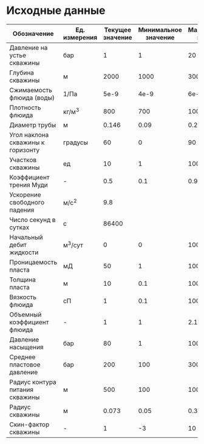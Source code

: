 # Исходные данные

| Обозначение                       | Ед. измерения     | Текущее значение | Минимальное значение | Максимальное значение |
|-----------------------------------|-------------------|------------------|----------------------|-----------------------|
| Давление на устье скважины        | бар               | 1                | 1                    | 20                    |
| Глубина скважины                  | м                 | 2000             | 1000                 | 3000                  | 
| Cжимаемость флюида (воды)         | 1/Па              | 5e-9             | 4e-9                 | 6e-9                  |
| Плотность флюида                  | кг/м<sup>3</sup>  | 800              | 700                  | 1000                  |
| Диаметр трубы                     | м                 | 0.146            | 0.09                 | 0.2                   |
| Угол наклона скважины к горизонту | градусы           | 60               | 0                    | 90                    |
| Участков скважины                 | ед                | 10               | 1                    | 1000                  |
| Коэффициент трения Муди           | -                 | 0.5              | 0.1                  | 0.9                   |
| Ускорение свободного падения      | м/с<sup>2</sup>   | 9.8              |                      |                       |
| Число секунд в сутках             | с                 | 86400            |                      |                       |
| Начальный дебит жидкости          | м<sup>3</sup>/сут | 0                | 0                    | 100                   |
| Проницаемость пласта              | мД                | 50               | 1                    | 100                   |
| Толщина пласта                    | м                 | 10               | 0.1                  | 100                   |
| Вязкость флюида                   | сП                | 1                | 0.1                  | 100                   |
| Объемный коэффициент флюида       | -                 | 1                | 1                    | 2.1                   |
| Давление насыщения                | бар               | 80               | 1                    | 100                   |
| Среднее пластовое давление        | бар               | 200              | 100                  | 300                   |
| Радиус контура питания скважины   | м                 | 500              | 100                  | 1000                  |
| Радиус скважины                   | м                 | 0.073            | 0.05                 | 0.3                   |
| Скин-фактор скважины              | -                 | 1                | -3                   | 10                    |




